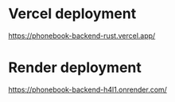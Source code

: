# Vercel deployment

https://phonebook-backend-rust.vercel.app/

# Render deployment

https://phonebook-backend-h4l1.onrender.com/
